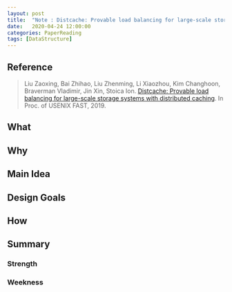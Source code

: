 ```yaml
---
layout: post
title:  "Note : Distcache: Provable load balancing for large-scale storage systems with distributed caching"
date:   2020-04-24 12:00:00
categories: PaperReading
tags: [DataStructure]
---
```


## Reference

> Liu Zaoxing, Bai Zhihao, Liu Zhenming, Li Xiaozhou, Kim Changhoon, Braverman Vladimir, Jin Xin, Stoica Ion. [Distcache: Provable load balancing for large-scale storage systems with distributed caching](https://www.usenix.org/system/files/fast19-liu.pdf). In Proc. of USENIX FAST, 2019.

## What

<!-- more -->

## Why

## Main Idea

## Design Goals

## How

## Summary

### Strength

### Weekness
